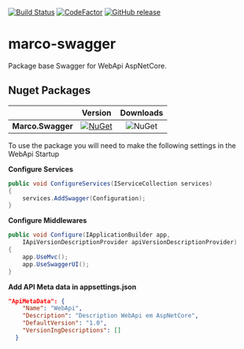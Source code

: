 [![Build Status](https://dev.azure.com/marcoaurelioit/marco-swagger/_apis/build/status/marcoaurelioit.marco-swagger)](https://dev.azure.com/marcoaurelioit/marco-swagger/_build/latest?definitionId=1)
[![CodeFactor](https://www.codefactor.io/repository/github/marcoaurelioit/marco-swagger/badge)](https://www.codefactor.io/repository/github/marcoaurelioit/marco-swagger)
[![GitHub release](https://img.shields.io/github/release/marcoaurelioit/marco-swagger.svg)](https://github.com/marcoaurelioit/marco-swagger/releases)

# marco-swagger
Package base Swagger for WebApi AspNetCore.

## Nuget Packages
||Version|Downloads|
|---------------------------|:---:|:---:|
|**Marco.Swagger**|[![NuGet](https://img.shields.io/nuget/v/Marco.Swagger.svg)](https://www.nuget.org/packages/Marco.Swagger/)|![NuGet](https://img.shields.io/nuget/dt/Marco.Swagger.svg)|


To use the package you will need to make the following settings in the WebApi Startup

**Configure Services**

```c#
public void ConfigureServices(IServiceCollection services)
{
    services.AddSwagger(Configuration);
}
```
**Configure Middlewares**
```c#
public void Configure(IApplicationBuilder app, 
    IApiVersionDescriptionProvider apiVersionDescriptionProvider)
{         
    app.UseMvc();
    app.UseSwaggerUI();
}
````
**Add API Meta data in appsettings.json**

```Json
"ApiMetaData": {
    "Name": "WebApi",
    "Description": "Description WebApi em AspNetCore",
    "DefaultVersion": "1.0",
    "VersionIngDescriptions": []
  }
```
